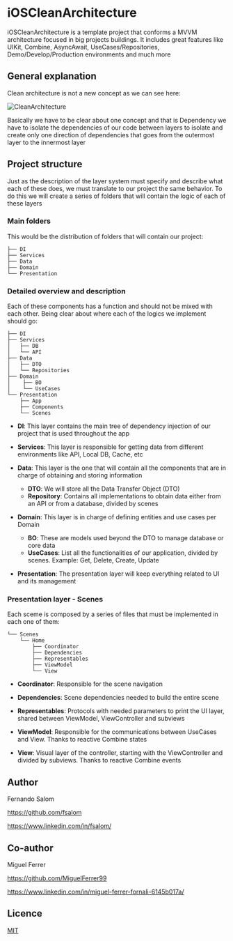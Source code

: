 # iOSCleanArchitecture
iOSCleanArchitecture is a template project that conforms a MVVM architecture focused in big projects buildings. It includes great features like UIKit, Combine, AsyncAwait, UseCases/Repositories, Demo/Develop/Production environments and much more

## General explanation

Clean architecture is not a new concept as we can see here:

![CleanArchitecture](https://user-images.githubusercontent.com/56566735/202541752-2d7d0acc-118d-4a9e-b2cc-60020dcae4b5.jpeg)

Basically we have to be clear about one concept and that is Dependency we have to isolate the dependencies of our code between layers to isolate and create only one direction of dependencies that goes from the outermost layer to the innermost layer

## Project structure

Just as the description of the layer system must specify and describe what each of these does, we must translate to our project the same behavior. To do this we will create a series of folders that will contain the logic of each of these layers

### Main folders

This would be the distribution of folders that will contain our project:

```
├── DI
├── Services
├── Data
├── Domain
└── Presentation
```

### Detailed overview and description

Each of these components has a function and should not be mixed with each other. Being clear about where each of the logics we implement should go:

```
├── DI
├── Services
│   ├── DB
│   └── API
├── Data
│   ├── DTO
│   └── Repositories
├── Domain
│    ├── BO
│    └── UseCases
└── Presentation
    ├── App
    ├── Components
    └── Scenes
```

- **DI**: This layer contains the main tree of dependency injection of our project that is used throughout the app

- **Services**: This layer is responsible for getting data from different environments like API, Local DB, Cache, etc

- **Data**: This layer is the one that will contain all the components that are in charge of obtaining and storing information
    - **DTO**: We will store all the Data Transfer Object (DTO)
    - **Repository**: Contains all implementations to obtain data either from an API or from a database, divided by scenes

- **Domain**: This layer is in charge of defining entities and use cases per Domain
    - **BO**: These are models used beyond the DTO to manage database or core data
    - **UseCases**: List all the functionalities of our application, divided by scenes. Example: Get, Delete, Create, Update
    
- **Presentation**: The presentation layer will keep everything related to UI and its management

### Presentation layer - Scenes

Each sceme is composed by a series of files that must be implemented in each one of them:

```
└── Scenes
    └── Home
        ├── Coordinator
        ├── Dependencies
        ├── Representables
        ├── ViewModel
        └── View
```

- **Coordinator**: Responsible for the scene navigation

- **Dependencies**: Scene dependencies needed to build the entire scene

- **Representables**: Protocols with needed parameters to print the UI layer, shared between ViewModel, ViewController and subviews

- **ViewModel**: Responsible for the communications between UseCases and View. Thanks to reactive Combine states

- **View**: Visual layer of the controller, starting with the ViewController and divided by subviews. Thanks to reactive Combine events

## Author

Fernando Salom

https://github.com/fsalom

https://www.linkedin.com/in/fsalom/

## Co-author

Miguel Ferrer

https://github.com/MiguelFerrer99

https://www.linkedin.com/in/miguel-ferrer-fornali-6145b017a/

## Licence
[MIT](https://choosealicense.com/licenses/mit/)
